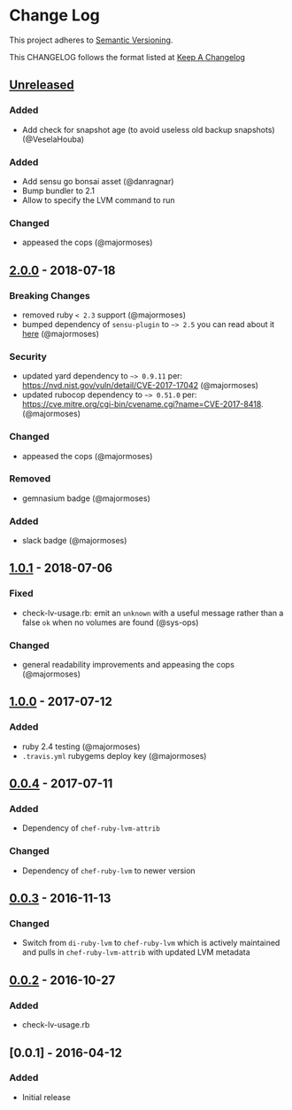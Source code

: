 # Change Log
This project adheres to [Semantic Versioning](http://semver.org/).

This CHANGELOG follows the format listed at [Keep A Changelog](http://keepachangelog.com/)

## [Unreleased]

### Added
- Add check for snapshot age (to avoid useless old backup snapshots) (@VeselaHouba)

### Added
- Add sensu go bonsai asset (@danragnar)
- Bump bundler to 2.1
- Allow to specify the LVM command to run

### Changed
- appeased the cops (@majormoses)

## [2.0.0] - 2018-07-18
### Breaking Changes
- removed ruby `< 2.3` support (@majormoses)
- bumped dependency of `sensu-plugin` to `~> 2.5` you can read about it [here](https://github.com/sensu-plugins/sensu-plugin/blob/master/CHANGELOG.md#v145---2017-03-07) (@majormoses)

### Security
- updated yard dependency to `~> 0.9.11` per: https://nvd.nist.gov/vuln/detail/CVE-2017-17042 (@majormoses)
- updated rubocop dependency to `~> 0.51.0` per: https://cve.mitre.org/cgi-bin/cvename.cgi?name=CVE-2017-8418. (@majormoses)

### Changed
- appeased the cops (@majormoses)

### Removed
- gemnasium badge (@majormoses)

### Added
- slack badge (@majormoses)

## [1.0.1] - 2018-07-06
### Fixed
- check-lv-usage.rb: emit an `unknown` with a useful message rather than a false `ok` when no volumes are found (@sys-ops)

### Changed
- general readability improvements and appeasing the cops (@majormoses)

## [1.0.0] - 2017-07-12
### Added
- ruby 2.4 testing (@majormoses)
- `.travis.yml` rubygems deploy key (@majormoses)

## [0.0.4] - 2017-07-11
### Added
- Dependency of `chef-ruby-lvm-attrib`

### Changed
- Dependency of `chef-ruby-lvm` to newer version

## [0.0.3] - 2016-11-13
### Changed
- Switch from `di-ruby-lvm` to `chef-ruby-lvm` which is actively maintained and pulls in `chef-ruby-lvm-attrib` with updated LVM metadata

## [0.0.2] - 2016-10-27
### Added
- check-lv-usage.rb

## [0.0.1] - 2016-04-12
### Added
- Initial release

[Unreleased]: https://github.com/sensu-plugins/sensu-plugins-lvm/compare/2.0.0...HEAD
[2.0.0]: https://github.com/sensu-plugins/sensu-plugins-lvm/compare/1.0.1...2.0.0
[1.0.1]: https://github.com/sensu-plugins/sensu-plugins-lvm/compare/1.0.0...1.0.1
[1.0.0]: https://github.com/sensu-plugins/sensu-plugins-lvm/compare/0.0.4...1.0.0
[0.0.4]: https://github.com/sensu-plugins/sensu-plugins-lvm/compare/0.0.3...0.0.4
[0.0.3]: https://github.com/sensu-plugins/sensu-plugins-lvm/compare/0.0.2...0.0.3
[0.0.2]: https://github.com/sensu-plugins/sensu-plugins-lvm/compare/0.0.1...0.0.2
